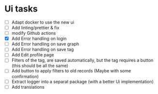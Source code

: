 # Ui tasks 
* [ ] Adapt docker to use the new ui
* [ ] Add linting/prettier & fix
* [ ] modify Github actions
* [x] Add Error handling on login
* [ ] Add Error handling on save graph
* [ ] Add Error handling on save tag
* [ ] Add Edit profile page
* [ ] Filters of the tag, are saved automatically, but the tag requires a button (this should be all the same)
* [ ] Add button to apply filters to old records (Maybe with some confirmation)
* [ ] Extract logger into a separat package (with a better Ui implementation)
* [ ] Add translations